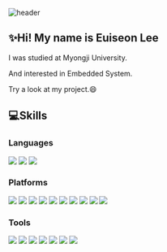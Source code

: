 ![header](https://capsule-render.vercel.app/api?type=waving&color=0:BC0000,100:000000&text=wellcome&fontAlign=20&fontAlignY=33&height=140&fontColor=663333&fontSize=70)
## ✨Hi! My name is Euiseon Lee
I was studied at Myongji University.

And interested in Embedded System.

Try a look at my project.😄

## 💻Skills

### Languages
<img src="https://img.shields.io/badge/C-A8B9CC?style=flat-square&logo=C&logoColor=white"/></a> 
<img src="https://img.shields.io/badge/C++-00599C?style=flat-square&logo=C%2B%2B&logoColor=white"/></a> 
<img src="https://img.shields.io/badge/Python-3776AB?style=flat-square&logo=Python&logoColor=white"/></a> 
### Platforms
<img src="https://img.shields.io/badge/OpenCV-5C3EE8?style=flat-square&logo=Opencv"/></a> 
<img src="https://img.shields.io/badge/OpenGL-5586A4?style=flat-square&logo=Opengl&logoColor=white"/></a> 
<img src="https://img.shields.io/badge/Linux-FCC624?style=flat-square&logo=Linux&logoColor=black"/></a> 
<img src="https://img.shields.io/badge/Replit-2C4F7C?style=flat-square&logo=Replit&logoColor=white"/></a> 
<img src="https://img.shields.io/badge/Qt-2C4F7C?style=flat-square&logo=Qt&logoColor=white"/></a> 
<img src="https://img.shields.io/badge/Arduino-2C4F7C?style=flat-square&logo=Arduino&logoColor=white"/></a> 
<img src="https://img.shields.io/badge/Raspberry Pi-2C4F7C?style=flat-square&logo=Raspberry Pi&logoColor=white"/></a> 
<img src="https://img.shields.io/badge/ARM Cortex-2C4F7C?style=flat-square&logo=Arm&logoColor=white"/></a> 
<img src="https://img.shields.io/badge/IFTTT-2C4F7C?style=flat-square&logo=IFTTT&logoColor=white"/></a> 
<img src="https://img.shields.io/badge/Adafruit-2C4F7C?style=flat-square&logo=Adafruit&logoColor=white"/></a> 

### Tools
<img src="https://img.shields.io/badge/MATLAB-2C4F7C?style=flat-square&logo=MATLAB&logoColor=white"/></a> 
<img src="https://img.shields.io/badge/Visual Studio-2C4F7C?style=flat-square&logo=Visual Studio&logoColor=white"/></a> 
<img src="https://img.shields.io/badge/Visual Studio Code-2C4F7C?style=flat-square&logo=Visual Studio Code&logoColor=white"/></a> 
<img src="https://img.shields.io/badge/GIT-2C4F7C?style=flat-square&logo=Git&logoColor=white"/></a> 
<img src="https://img.shields.io/badge/Notion-2C4F7C?style=flat-square&logo=Notion&logoColor=white"/></a>
<img src="https://img.shields.io/badge/Ubuntu-2C4F7C?style=flat-square&logo=Ubuntu&logoColor=white"/></a> 
<img src="https://img.shields.io/badge/Solidworks-2C4F7C?style=flat-square&logo=DS&logoColor=white"/></a> 

<!--
**EuiSeonLEE/EuiSeonLEE** is a ✨ _special_ ✨ repository because its `README.md` (this file) appears on your GitHub profile.

Here are some ideas to get you started:

- 🔭 I’m currently working on ...
- 🌱 I’m currently learning ...
- 👯 I’m looking to collaborate on ...
- 🤔 I’m looking for help with ...
- 💬 Ask me about ...
- 📫 How to reach me: ...
- 😄 Pronouns: ...
- ⚡ Fun fact: ...
-->
